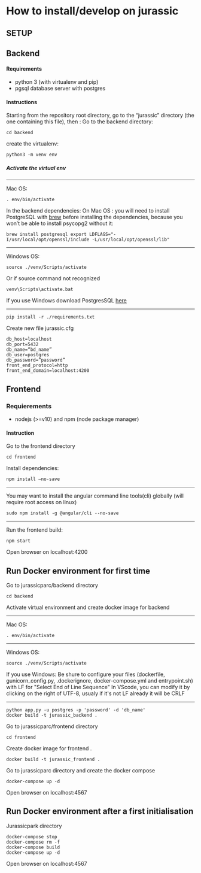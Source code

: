 # How to install/develop on jurassic
## SETUP
## Backend
#### Requirements
* python 3 (with virtualenv and pip)
* pgsql database server with postgres
#### Instructions
Starting from the repository root directory, go to the “jurassic” directory (the one containing this file), then : 
Go to the backend directory:
```
cd backend
```
create the virtualenv: 
```
python3 -m venv env
```
##### Activate the virtual env
---
Mac OS:
```
. env/bin/activate
```
In the backend dependencies: 
On Mac OS : you will need to install PostgreSQL with [brew](https://brew.sh/index_fr) before installing the dependencies, because you won’t be able to install psycopg2 without it:
```
brew install postgresql export LDFLAGS="-I/usr/local/opt/openssl/include -L/usr/local/opt/openssl/lib"
```

---
Windows OS:
```
source ./venv/Scripts/activate
```
Or if source command not recognized
```
venv\Scripts\activate.bat
```
If you use Windows download PostgresSQL [here](https://www.postgresql.org/download/windows/)

---


```
pip install -r ./requirements.txt
```
Create new file jurassic.cfg

```
db_host=localhost
db_port=5432
db_name=“bd_name”
db_user=postgres
db_password=“password”
front_end_protocol=http
front_end_domain=localhost:4200
```

## Frontend
### Requierements
* nodejs (>=v10) and npm (node package manager)
#### Instruction 

Go to the frontend directory
```
cd frontend
```
Install dependencies:
```
npm install —no-save
```
---
You may want to install the angular command line tools(cli) globally (will require root access on linux)
```
sudo npm install -g @angular/cli --no-save
```
---
Run the frontend build:
```
npm start 
```
Open browser on localhost:4200

## Run Docker environment for first time

Go to jurassicparc/backend directory
```
cd backend
```
Activate virtual environment and create docker image for backend

---
Mac OS:
```
. env/bin/activate
```
---
Windows OS:
```
source ./venv/Scripts/activate
```
If you use Windows:
Be shure to configure your files (dockerfile, gunicorn_config.py, .dockerignore, docker-compose.yml and entrypoint.sh) with LF for "Select End of Line Sequence"
In VScode, you can modify it by clicking on the right of UTF-8, usualy if it's not LF already it will be CRLF

---
```
python app.py -u postgres -p 'password' -d 'db_name'
docker build -t jurassic_backend .
```
Go to jurassicparc/frontend directory
```
cd frontend
```
Create docker image for frontend .
```
docker build -t jurassic_frontend .
```
Go to jurassicparc directory and create the docker compose
```
docker-compose up -d
```
Open browser on localhost:4567
## Run Docker environment after a first initialisation

Jurassicpark directory
```
docker-compose stop
docker-compose rm -f
docker-compose build
docker-compose up -d
```
Open browser on localhost:4567
